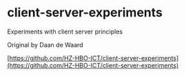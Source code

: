 # client-server-experiments
Experiments with client server principles

Original by Daan de Waard

[https://github.com/HZ-HBO-ICT/client-server-experiments](https://github.com/HZ-HBO-ICT/client-server-experiments)